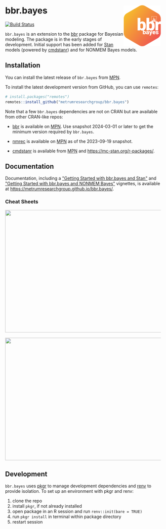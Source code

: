 
# bbr.bayes <a href='https://metrumresearchgroup.github.io/bbr.bayes'><img src = "man/figures/logo.png" align="right" /></a>

<!-- badges: start -->

[![Build Status](https://github.com/metrumresearchgroup/bbr.bayes/actions/workflows/main.yaml/badge.svg)](https://github.com/metrumresearchgroup/bbr.bayes/actions/workflows/main.yaml)
<!-- badges: end -->


`bbr.bayes` is an extension to the [bbr] package for Bayesian
modeling.  The package is in the early stages of development.  Initial
support has been added for [Stan] models (powered by [cmdstanr]) and
for NONMEM Bayes models.

## Installation

You can install the latest release of `bbr.bayes` from [MPN].

To install the latest development version from GitHub, you can use
`remotes`:

```R
# install.packages("remotes")
remotes::install_github("metrumresearchgroup/bbr.bayes")
```

Note that a few `bbr.bayes` dependencies are not on CRAN but are
available from other CRAN-like repos:

 * [bbr] is available on [MPN].  Use snapshot 2024-03-01 or later to
   get the minimum version required by `bbr.bayes`.

 * [nmrec] is available on [MPN] as of the 2023-09-19 snapshot.

 * [cmdstanr] is available from [MPN] and
   <https://mc-stan.org/r-packages/>.


## Documentation

Documentation, including a ["Getting Started with bbr.bayes and Stan"][gss]
and ["Getting Started with bbr.bayes and NONMEM Bayes"][gsn]
vignettes, is available at
<https://metrumresearchgroup.github.io/bbr.bayes/>.

### Cheat Sheets

<a href="https://metrumresearchgroup.github.io/cheatsheets/bbr_bayes_stan_cheat_sheet.pdf"><img src="https://metrumresearchgroup.github.io/cheatsheets/thumbnails/bbr_bayes_stan_cheat_sheet_thumbnail.png" width="700" height="395"/></a>

<a href="https://metrumresearchgroup.github.io/cheatsheets/bbr_bayes_nonmem_cheat_sheet.pdf"><img src="https://metrumresearchgroup.github.io/cheatsheets/thumbnails/bbr_bayes_nonmem_cheat_sheet_thumbnail.png" width="700" height="395"/></a>

## Development

`bbr.bayes` uses [pkgr] to manage development dependencies and [renv]
to provide isolation. To set up an environment with pkgr and renv:

 1. clone the repo
 2. install `pkgr`, if not already installed
 3. open package in an R session and run `renv::init(bare = TRUE)`
 4. run `pkgr install` in terminal within package directory
 5. restart session

[bbr]: https://metrumresearchgroup.github.io/bbr
[cmdstanr]: https://mc-stan.org/cmdstanr/
[gsn]: https://metrumresearchgroup.github.io/bbr.bayes/articles/getting-started-nmbayes.html
[gss]: https://metrumresearchgroup.github.io/bbr.bayes/articles/getting-started-stan.html
[MPN]: https://mpn.metworx.com/docs/snapshots
[nmrec]: https://metrumresearchgroup.github.io/nmrec
[pkgr]: https://github.com/metrumresearchgroup/pkgr
[renv]: https://rstudio.github.io/renv/
[Stan]: https://mc-stan.org/
